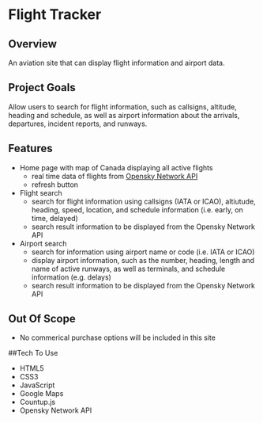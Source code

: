 # Flight Tracker

## Overview
An aviation site that can display flight information and airport data.

## Project Goals
Allow users to search for flight information, such as callsigns, altitude, heading and schedule, as well as airport information about the arrivals, departures, incident reports, and runways.

## Features
- Home page with map of Canada displaying all active flights
  - real time data of flights from [Opensky Network API](opensky-network.org)
  - refresh button
- Flight search
  - search for flight information using callsigns (IATA or ICAO), altiutude, heading, speed, location, and schedule information (i.e. early, on time, delayed)
  - search result information to be displayed from the Opensky Network API
- Airport search
  - search for information using airport name or code (i.e. IATA or ICAO)
  - display airport information, such as the number, heading, length and name of active runways, as well as terminals, and schedule information (e.g. delays) 
  - search result information to be displayed from the Opensky Network API
  
 ## Out Of Scope
 - No commerical purchase options will be included in this site
 
 ##Tech To Use
 - HTML5
 - CSS3
 - JavaScript
 - Google Maps
 - Countup.js
 - Opensky Network API
